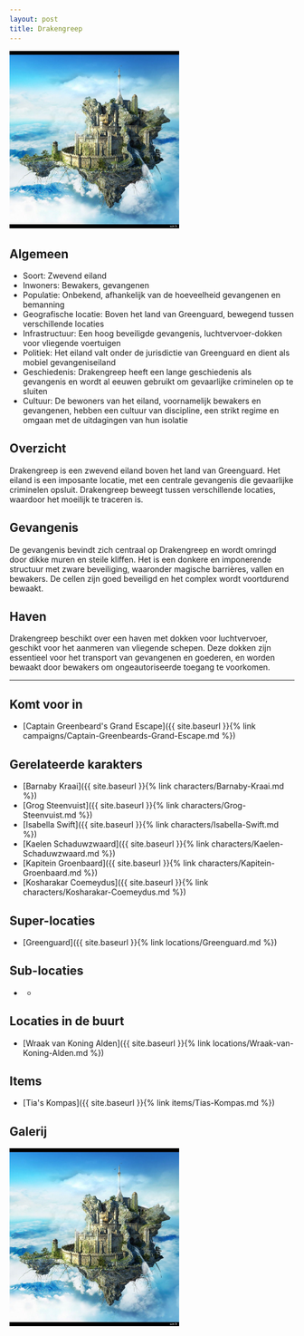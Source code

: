 ```yaml
---
layout: post
title: Drakengreep
---
```


<img src="../images/Drakengreep.jpg" alt="Drakengreep" width=300>

## Algemeen
* Soort: Zwevend eiland
* Inwoners: Bewakers, gevangenen
* Populatie: Onbekend, afhankelijk van de hoeveelheid gevangenen en bemanning
* Geografische locatie: Boven het land van Greenguard, bewegend tussen verschillende locaties
* Infrastructuur: Een hoog beveiligde gevangenis, luchtvervoer-dokken voor vliegende voertuigen
* Politiek: Het eiland valt onder de jurisdictie van Greenguard en dient als mobiel gevangeniseiland
* Geschiedenis: Drakengreep heeft een lange geschiedenis als gevangenis en wordt al eeuwen gebruikt om gevaarlijke criminelen op te sluiten
* Cultuur: De bewoners van het eiland, voornamelijk bewakers en gevangenen, hebben een cultuur van discipline, een strikt regime en omgaan met de uitdagingen van hun isolatie

## Overzicht
Drakengreep is een zwevend eiland boven het land van Greenguard. Het eiland is een imposante locatie, met een centrale gevangenis die gevaarlijke criminelen opsluit. Drakengreep beweegt tussen verschillende locaties, waardoor het moeilijk te traceren is.

## Gevangenis
De gevangenis bevindt zich centraal op Drakengreep en wordt omringd door dikke muren en steile kliffen. Het is een donkere en imponerende structuur met zware beveiliging, waaronder magische barrières, vallen en bewakers. De cellen zijn goed beveiligd en het complex wordt voortdurend bewaakt.

## Haven
Drakengreep beschikt over een haven met dokken voor luchtvervoer, geschikt voor het aanmeren van vliegende schepen. Deze dokken zijn essentieel voor het transport van gevangenen en goederen, en worden bewaakt door bewakers om ongeautoriseerde toegang te voorkomen.

---

## Komt voor in
* [Captain Greenbeard's Grand Escape]({{ site.baseurl }}{% link campaigns/Captain-Greenbeards-Grand-Escape.md %})

## Gerelateerde karakters
* [Barnaby Kraai]({{ site.baseurl }}{% link characters/Barnaby-Kraai.md %})
* [Grog Steenvuist]({{ site.baseurl }}{% link characters/Grog-Steenvuist.md %})
* [Isabella Swift]({{ site.baseurl }}{% link characters/Isabella-Swift.md %})
* [Kaelen Schaduwzwaard]({{ site.baseurl }}{% link characters/Kaelen-Schaduwzwaard.md %})
* [Kapitein Groenbaard]({{ site.baseurl }}{% link characters/Kapitein-Groenbaard.md %})
* [Kosharakar Coemeydus]({{ site.baseurl }}{% link characters/Kosharakar-Coemeydus.md %})

## Super-locaties
* [Greenguard]({{ site.baseurl }}{% link locations/Greenguard.md %})

## Sub-locaties
* -

## Locaties in de buurt
* [Wraak van Koning Alden]({{ site.baseurl }}{% link locations/Wraak-van-Koning-Alden.md %})

## Items
* [Tia's Kompas]({{ site.baseurl }}{% link items/Tias-Kompas.md %})

## Galerij
<img src="../images/Drakengreep.jpg" alt="Drakengreep" width=300>

